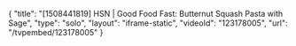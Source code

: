 {
    "title": "[1508441819] HSN | Good Food Fast: Butternut Squash Pasta with Sage",
    "type": "solo",
    "layout": "iframe-static",
    "videoId": "123178005",
    "url": "\/tvpembed\/123178005"
}